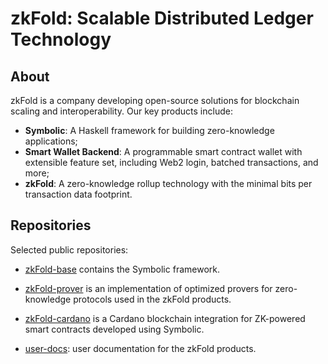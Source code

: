# zkFold: Scalable Distributed Ledger Technology

## About

zkFold is a company developing open-source solutions for blockchain scaling and interoperability. Our key products include:
- **Symbolic**: A Haskell framework for building zero-knowledge applications;
- **Smart Wallet Backend**: A programmable smart contract wallet with extensible feature set, including Web2 login, batched transactions, and more;
- **zkFold**: A zero-knowledge rollup technology with the minimal bits per transaction data footprint.

## Repositories

Selected public repositories:

- [zkFold-base](https://github.com/zkFold/zkfold-base) contains the Symbolic framework.

- [zkFold-prover](https://github.com/zkFold/zkfold-prover) is an implementation of optimized provers for zero-knowledge protocols used in the zkFold products.

- [zkFold-cardano](https://github.com/zkFold/zkfold-cardano) is a Cardano blockchain integration for ZK-powered smart contracts developed using Symbolic.

- [user-docs](https://github.com/zkFold/user-docs): user documentation for the zkFold products.
